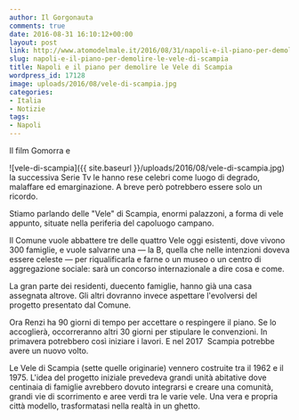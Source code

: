 ```yaml
---
author: Il Gorgonauta
comments: true
date: 2016-08-31 16:10:12+00:00
layout: post
link: http://www.atomodelmale.it/2016/08/31/napoli-e-il-piano-per-demolire-le-vele-di-scampia/
slug: napoli-e-il-piano-per-demolire-le-vele-di-scampia
title: Napoli e il piano per demolire le Vele di Scampia
wordpress_id: 17128
image: uploads/2016/08/vele-di-scampia.jpg
categories:
- Italia
- Notizie
tags:
- Napoli
---
```


Il film Gomorra e

![vele-di-scampia]({{ site.baseurl }}/uploads/2016/08/vele-di-scampia.jpg) la successiva Serie Tv le hanno rese celebri come luogo di degrado, malaffare ed emarginazione. A breve però potrebbero essere solo un ricordo.

Stiamo parlando delle "Vele" di Scampia, enormi palazzoni, a forma di vele appunto, situate nella periferia del capoluogo campano.

Il Comune vuole abbattere tre delle quattro Vele oggi esistenti, dove vivono 300 famiglie, e vuole salvarne una — la B, quella che nelle intenzioni doveva essere celeste — per riqualificarla e farne o un museo o un centro di aggregazione sociale: sarà un concorso internazionale a dire cosa e come.

La gran parte dei residenti, duecento famiglie, hanno già una casa assegnata altrove. Gli altri dovranno invece aspettare l'evolversi del progetto presentato dal Comune.

Ora Renzi ha 90 giorni di tempo per accettare o respingere il piano. Se lo accoglierà, occorreranno altri 30 giorni per stipulare le convenzioni. In primavera potrebbero così iniziare i lavori. E nel 2017  Scampia potrebbe avere un nuovo volto.

Le Vele di Scampia (sette quelle originarie) vennero costruite tra il 1962 e il 1975. L'idea del progetto iniziale prevedeva grandi unità abitative dove centinaia di famiglie avrebbero dovuto integrarsi e creare una comunità, grandi vie di scorrimento e aree verdi tra le varie vele. Una vera e propria città modello, trasformatasi nella realtà in un ghetto.
